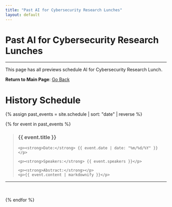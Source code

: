 ```yaml
---
title: "Past AI for Cybersecurity Research Lunches"
layout: default
---
```


# Past AI for Cybersecurity Research Lunches

---

This page has all previews schedule AI for Cybersecurity Research Lunch.

**Return to Main Page**: [Go Back](/)

# History Schedule

{% assign past_events = site.schedule | sort: "date" | reverse %} 

{% for event in past_events %}
<blockquote class="schedule-post">
    <h3><strong>{{ event.title }}</strong></h3>

    <p><strong>Date:</strong> {{ event.date | date: "%m/%d/%Y" }}</p>

    <p><strong>Speakers:</strong> {{ event.speakers }}</p>

    <p><strong>Abstract:</strong></p>
    <p>{{ event.content | markdownify }}</p>
</blockquote>
<hr>
<br><br>
{% endfor %}
